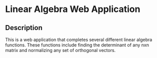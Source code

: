 # Linear Algebra Web Application

## Description

This is a web application that completes several different linear algebra functions. These functions include finding the determinant of any nxn matrix and normalizing any set of orthogonal vectors.